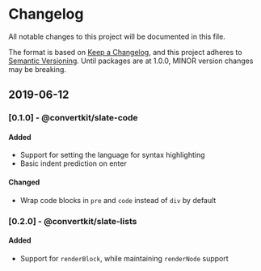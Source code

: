# Changelog

All notable changes to this project will be documented in this file.

The format is based on [Keep a Changelog](https://keepachangelog.com/en/1.0.0/),
and this project adheres to [Semantic Versioning](https://semver.org/spec/v2.0.0.html).
Until packages are at 1.0.0, MINOR version changes may be breaking.

## 2019-06-12

### [0.1.0] - @convertkit/slate-code

#### Added

- Support for setting the language for syntax highlighting
- Basic indent prediction on enter

#### Changed

- Wrap code blocks in `pre` and `code` instead of `div` by default

### [0.2.0] - @convertkit/slate-lists

#### Added

- Support for `renderBlock`, while maintaining `renderNode` support
